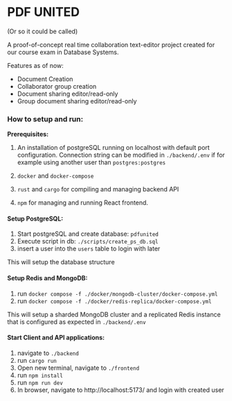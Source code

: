 # PDF UNITED
(Or so it could be called)

A proof-of-concept real time collaboration text-editor project created for our course exam in Database Systems.

Features as of now:
- Document Creation
- Collaborator group creation
- Document sharing editor/read-only
- Group document sharing editor/read-only




### How to setup and run:

**Prerequisites:**

1. An installation of postgreSQL running on localhost with default port configuration.
    Connection string can be modified in `./backend/.env` if for example using another user than `postgres:postgres`

2. `docker` and `docker-compose`

3. `rust` and `cargo` for compiling and managing backend API

4. `npm` for managing and running React frontend.

#### Setup PostgreSQL:

1. Start postgreSQL and create database: `pdfunited`
2. Execute script in db: `./scripts/create_ps_db.sql`
3. insert a user into the `users` table to login with later

This will setup the database structure

#### Setup Redis and MongoDB:

1. run `docker compose -f ./docker/mongodb-cluster/docker-compose.yml`
2. run `docker compose -f ./docker/redis-replica/docker-compose.yml`

This will setup a sharded MongoDB cluster and a replicated Redis instance that is configured as expected in `./backend/.env`

#### Start Client and API applications:

1. navigate to `./backend` 
2. run `cargo run`
3. Open new terminal, navigate to `./frontend`
4. run `npm install`
5. run `npm run dev`
6. In browser, navigate to http://localhost:5173/ and login with created user
